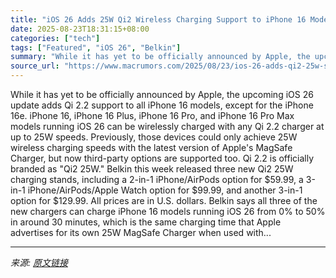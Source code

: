 ```yaml
---
title: "iOS 26 Adds 25W Qi2 Wireless Charging Support to iPhone 16 Models"
date: 2025-08-23T18:31:15+08:00
categories: ["tech"]
tags: ["Featured", "iOS 26", "Belkin"]
summary: "While it has yet to be officially announced by Apple, the upcoming iOS 26 update adds Qi 2.2 support to all iPhone 16 models, except for the iPhone 16e. iPhone 16, iPhone 16 Plus, iPhone 16 Pro, and i"
source_url: "https://www.macrumors.com/2025/08/23/ios-26-adds-qi2-25w-support-to-iphone-16-series/"
---
```


While it has yet to be officially announced by Apple, the upcoming iOS 26 update adds Qi 2.2 support to all iPhone 16 models, except for the iPhone 16e. iPhone 16, iPhone 16 Plus, iPhone 16 Pro, and iPhone 16 Pro Max models running iOS 26 can be wirelessly charged with any Qi 2.2 charger at up to 25W speeds. Previously, those devices could only achieve 25W wireless charging speeds with the latest version of Apple's MagSafe Charger, but now third-party options are supported too. Qi 2.2 is officially branded as "Qi2 25W." Belkin this week released three new Qi2 25W charging stands, including a 2-in-1 iPhone/AirPods option for &#36;59.99, a 3-in-1 iPhone/AirPods/Apple Watch option for &#36;99.99, and another 3-in-1 option for &#36;129.99. All prices are in U.S. dollars. Belkin says all three of the new chargers can charge iPhone 16 models running iOS 26 from 0% to 50% in around 30 minutes, which is the same charging time that Apple advertises for its own 25W MagSafe Charger when used with...

---

*来源: [原文链接](https://www.macrumors.com/2025/08/23/ios-26-adds-qi2-25w-support-to-iphone-16-series/)*
